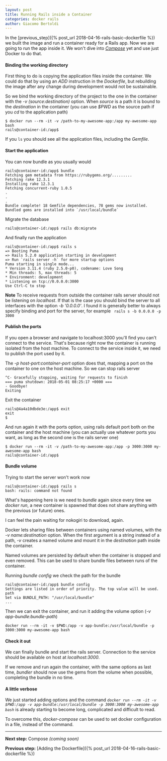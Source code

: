 ```yaml
---
layout: post
title: Running Rails inside a Container
categories: docker rails
author: Giacomo Bertoldi
---
```


In the
[previous_step]({% post_url 2018-04-16-rails-basic-dockerfile %})
we built the image and run a container ready for a Rails app.
Now we are going to run the app inside it.
We won't dive into
_[Compose](https://docs.docker.com/compose/overview/)_
yet and use just Docker to do that.


#### Binding the working directory

First thing to do is copying the application files inside the container.
We could do that by using an _ADD_ instruction in the _Dockerfile_,
but rebuilding the image after any change during development would not be sustainable.

So we bind the working directory of the project to the one in the container with the _-v (source:destination)_ option.
When _source_ is a path it is bound to the _destination_ in the container
(you can use _$PWD_ as the source path if you _cd_ to the application path)
```
$ docker run --rm -it -v /path-to-my-awesome-app:/app my-awesome-app bash
rails@container-id:/app$
```
If you ```ls``` you should see all the application files, including the _Gemfile_.


#### Start the application

You can now bundle as you usually would
```
rails@container-id:/app$ bundle
Fetching gem metadata from https://rubygems.org/.........
Fetching rake 12.3.1
Installing rake 12.3.1
Fetching concurrent-ruby 1.0.5
.
.
.
Bundle complete! 18 Gemfile dependencies, 78 gems now installed.
Bundled gems are installed into `/usr/local/bundle`
```

Migrate the database
```
rails@container-id:/app$ rails db:migrate
```

And finally run the application
```
rails@container-id:/app$ rails s
=> Booting Puma
=> Rails 5.2.0 application starting in development
=> Run `rails server -h` for more startup options
Puma starting in single mode...
* Version 3.11.4 (ruby 2.5.0-p0), codename: Love Song
* Min threads: 5, max threads: 5
* Environment: development
* Listening on tcp://0.0.0.0:3000
Use Ctrl-C to stop
```

**Note**
To receive requests from outside the container rails server should not be listening on _localhost_. If that is the case you should bind the server to all interfaces with the option _-b '0.0.0.0'_.
I found it is generally better to always specify binding and port for the server, for example ``` rails s -b 0.0.0.0 -p 3000```


#### Publish the ports

If you open a browser and navigate to localhost:3000 you'll find you can't connect to the service.
That's because right now the container is running isolated from the host machine. To connect to the service inside it, we need to publish the port used by it.

The _-p host-port:container-port_ option does that, mapping a port on the container to one on the host machine.
So we can stop rails server
```
^C- Gracefully stopping, waiting for requests to finish
=== puma shutdown: 2018-05-01 08:25:17 +0000 ===
- Goodbye!
Exiting
```

Exit the container
```
rails@4a4a10dbde3e:/app$ exit
exit
$
```

And run again it with the ports option, using rails default port both on the container and the host machine (you can actually use whatever ports you want, as long as the second one is the rails server one)
```
$ docker run --rm -it -v /path-to-my-awesome-app:/app -p 3000:3000 my-awesome-app bash
rails@container-id:/app$
```


#### Bundle volume

Trying to start the server won't work now
```
rails@container-id:/app$ rails s
bash: rails: command not found
```
What's happening here is we need to _bundle_ again since every time we _docker run_, a new container is spawned that does not share anything with the previous (or future) ones.

I can feel the pain waiting for nokogiri to download, again.

Docker lets sharing files between containers using named volumes, with the _-v name:destination_ option. When the first argument is a string instead of a path, _-v_ creates a named volume and mount it in the _destination_ path inside the container.

Named volumes are persisted by default when the container is stopped and even removed. This can be used to share bundle files between runs of the container.

Running _bundle config_ we check the path for the bundle
```
rails@container-id:/app$ bundle config
Settings are listed in order of priority. The top value will be used.
path
Set via BUNDLE_PATH: "/usr/local/bundle"
...
```

Then we can exit the container, and run it adding the volume option (_-v app-bundle:bundle-path_)
```
docker run --rm -it -v $PWD:/app -v app-bundle:/usr/local/bundle -p 3000:3000 my-awesome-app bash
```


#### Check it out

We can finally bundle and start the rails server.
Connection to the service should be available on host at _localhost:3000_.

If we remove and run again the container, with the same options as last time, _bundler_ should now use the gems from the volume when possible, completing the bundle in no time.


#### A little verbose

We just started adding options and the command
_```docker run --rm -it -v $PWD:/app -v app-bundle:/usr/local/bundle -p 3000:3000 my-awesome-app bash```_
is already starting to become long, complicated and difficult to read.

To overcome this, _docker-compose_ can be used to set docker configuration in a file, instead of the command.


<hr/>

**Next step:**
Compose _(coming soon)_

**Previous step:** [Adding the Dockerfile]({% post_url 2018-04-16-rails-basic-dockerfile %})
